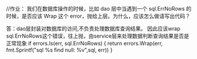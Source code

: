 //作业： 我们在数据库操作的时候，比如 dao 层中当遇到一个 sql.ErrNoRows 的时候，是否应该 Wrap 这个 error，抛给上层。为什么，应该怎么做请写出代码？

答：dao层封装对数据库的访问,不负责处理数据库查询结果。
	因此应该wrap sql.ErrNoRows这个错误，往上抛，由service层来处理数据判断查询结果是否是正常现象
if errors.Is(err, sql.ErrNoRows) {
	return errors.Wrap(err, fmt.Sprintf("sql %s find null: %v",sql, err))
}